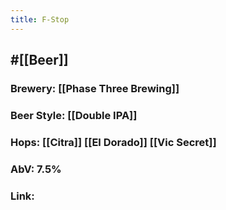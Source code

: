 ```yaml
---
title: F-Stop
---
```


## #[[Beer]]
### Brewery: [[Phase Three Brewing]]

### Beer Style: [[Double IPA]]

### Hops: [[Citra]] [[El Dorado]] [[Vic Secret]]

### AbV: 7.5%

### Link: 
